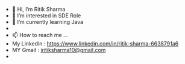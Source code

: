 - 👋 Hi, I’m Ritik Sharma
- 👀 I’m interested in SDE Role
- 🌱 I’m currently learning Java
- 
- 📫 How to reach me ... 
- My Linkedin : https://www.linkedin.com/in/ritik-sharma-6638791a6
- MY Gmail : iritiksharma10@gmail.com
- 

<!---
iRitikSharma/iRitikSharma is a ✨ special ✨ repository because its `README.md` (this file) appears on your GitHub profile.
You can click the Preview link to take a look at your changes.
--->
